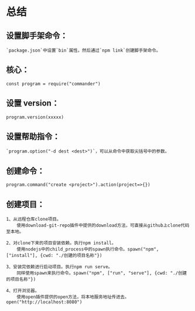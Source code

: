 # 总结

## 设置脚手架命令：
    `package.json`中设置`bin`属性。然后通过`npm link`创建脚手架命令。

## 核心：
    const program = require("commander")

## 设置 version：
    program.version(xxxxx)

## 设置帮助指令：
    `program.option("-d dest <dest>")`，可以从命令中获取尖括号中的参数。

## 创建命令：
    program.command("create <project>").action(project=>{})

## 创建项目：
    1、从远程仓库clone项目。
        使用download-git-repo插件中提供的download方法，可直接从github上clone代码至本地。
    
    2、对clone下来的项目安装依赖。执行npm install。
        使用nodejs中的child_process中的spawn执行命令。spawn("npm", ["install"], {cwd: "./创建的项目名称"})
        
    3、安装完依赖进行启动项目。执行npm run serve。
        同样使用spawn来执行命令。spawn("npm", ["run", "serve"], {cwd: "./创建的项目名称"})
        
    4、打开浏览器。
        使用open插件提供的open方法，将本地服务地址传进去。open("http://localhost:8080")
